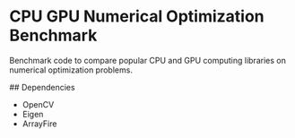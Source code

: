 # CPU GPU Numerical Optimization Benchmark

Benchmark code to compare popular CPU and GPU computing libraries on numerical optimization problems.

## Dependencies

- OpenCV
- Eigen
- ArrayFire


